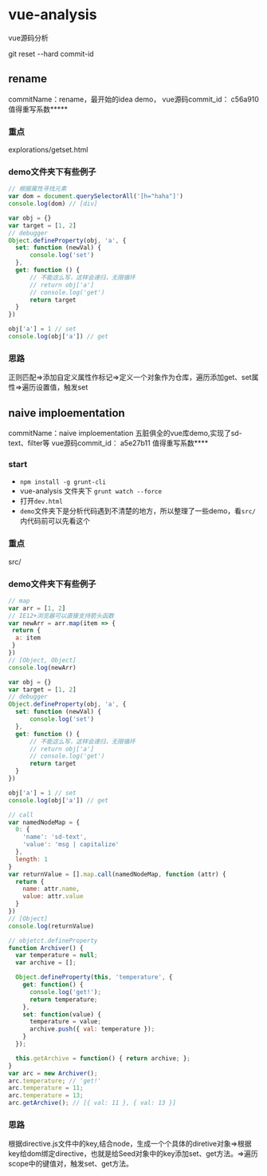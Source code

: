 # vue-analysis
vue源码分析


git reset --hard commit-id

## rename

commitName：rename，最开始的idea demo，
vue源码commit_id： c56a910
值得重写系数*****

### 重点
explorations/getset.html


### demo文件夹下有些例子
```js
// 根据属性寻找元素
var dom = document.querySelectorAll('[h="haha"]')
console.log(dom) // [div]
```

```js
var obj = {}
var target = [1, 2]
// debugger
Object.defineProperty(obj, 'a', {
  set: function (newVal) {
      console.log('set')
  },
  get: function () {
      // 不能这么写，这样会递归，无限循环
      // return obj['a']
      // console.log('get')
      return target
  }
})

obj['a'] = 1 // set
console.log(obj['a']) // get
```
### 思路

正则匹配=>添加自定义属性作标记=>定义一个对象作为仓库，遍历添加get、set属性=>遍历设置值，触发set

## naive imploementation

commitName：naive imploementation
五脏俱全的vue库demo,实现了sd-text、filter等
vue源码commit_id： a5e27b11
值得重写系数****

### start
- `npm install -g grunt-cli`
- vue-analysis 文件夹下 `grunt watch --force`
- 打开`dev.html`
- `demo`文件夹下是分析代码遇到不清楚的地方，所以整理了一些demo，看`src/`内代码前可以先看这个

### 重点
src/


### demo文件夹下有些例子
```js
// map
var arr = [1, 2]
// IE12+浏览器可以直接支持箭头函数
var newArr = arr.map(item => {
 return {
  a: item
 } 
})
// [Object, Object]
console.log(newArr)
```

```js
var obj = {}
var target = [1, 2]
// debugger
Object.defineProperty(obj, 'a', {
  set: function (newVal) {
      console.log('set')
  },
  get: function () {
      // 不能这么写，这样会递归，无限循环
      // return obj['a']
      // console.log('get')
      return target
  }
})

obj['a'] = 1 // set
console.log(obj['a']) // get
```

```js
// call
var namedNodeMap = {
  0: {
    'name': 'sd-text',
    'value': 'msg | capitalize'
  }, 
  length: 1
}
var returnValue = [].map.call(namedNodeMap, function (attr) {
  return {
    name: attr.name,
    value: attr.value
  }
})
// [Object]
console.log(returnValue)
```

```js
// objetct.defineProperty
function Archiver() {
  var temperature = null;
  var archive = [];

  Object.defineProperty(this, 'temperature', {
    get: function() {
      console.log('get!');
      return temperature;
    },
    set: function(value) {
      temperature = value;
      archive.push({ val: temperature });
    }
  });

  this.getArchive = function() { return archive; };
}
var arc = new Archiver();
arc.temperature; // 'get!'
arc.temperature = 11;
arc.temperature = 13;
arc.getArchive(); // [{ val: 11 }, { val: 13 }]
```

### 思路
根据directive.js文件中的key,结合node，生成一个个具体的diretive对象=>根据key给dom绑定directive，也就是给Seed对象中的key添加set、get方法。=>遍历scope中的键值对，触发set、get方法。


